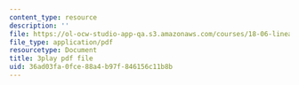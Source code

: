 ```yaml
---
content_type: resource
description: ''
file: https://ol-ocw-studio-app-qa.s3.amazonaws.com/courses/18-06-linear-algebra-spring-2010/36ad03fa0fce88a4b97f846156c11b8b_yjBerM5jWsc.pdf
file_type: application/pdf
resourcetype: Document
title: 3play pdf file
uid: 36ad03fa-0fce-88a4-b97f-846156c11b8b
---
```


